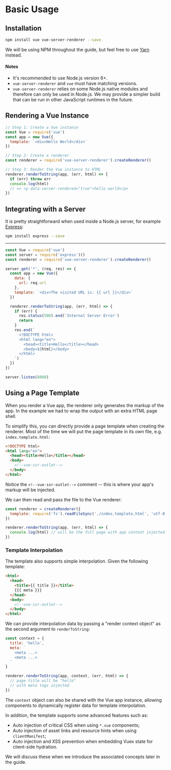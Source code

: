# Basic Usage

## Installation

``` bash
npm install vue vue-server-renderer --save
```

We will be using NPM throughout the guide, but feel free to use [Yarn](https://yarnpkg.com/en/) instead.

#### Notes

- It's recommended to use Node.js version 6+.
- `vue-server-renderer` and `vue` must have matching versions.
- `vue-server-renderer` relies on some Node.js native modules and therefore can only be used in Node.js. We may provide a simpler build that can be run in other JavaScript runtimes in the future.

## Rendering a Vue Instance

``` js
// Step 1: Create a Vue instance
const Vue = require('vue')
const app = new Vue({
  template: `<div>Hello World</div>`
})

// Step 2: Create a renderer
const renderer = require('vue-server-renderer').createRenderer()

// Step 3: Render the Vue instance to HTML
renderer.renderToString(app, (err, html) => {
  if (err) throw err
  console.log(html)
  // => <p data-server-rendered="true">hello world</p>
})
```

## Integrating with a Server

It is pretty straightforward when used inside a Node.js server, for example [Express](https://expressjs.com/):

``` bash
npm install express --save
```
---
``` js
const Vue = require('vue')
const server = require('express')()
const renderer = require('vue-server-renderer').createRenderer()

server.get('*', (req, res) => {
  const app = new Vue({
    data: {
      url: req.url
    },
    template: `<div>The visited URL is: {{ url }}</div>`
  })

  renderer.renderToString(app, (err, html) => {
    if (err) {
      res.status(500).end('Internal Server Error')
      return
    }
    res.end(`
      <!DOCTYPE html>
      <html lang="en">
        <head><title>Hello</title></head>
        <body>${html}</body>
      </html>
    `)
  })
})

server.listen(8080)
```

## Using a Page Template

When you render a Vue app, the renderer only generates the markup of the app. In the example we had to wrap the output with an extra HTML page shell.

To simplify this, you can directly provide a page template when creating the renderer. Most of the time we will put the page template in its own file, e.g. `index.template.html`:

``` html
<!DOCTYPE html>
<html lang="en">
  <head><title>Hello</title></head>
  <body>
    <!--vue-ssr-outlet-->
  </body>
</html>
```

Notice the `<!--vue-ssr-outlet-->` comment -- this is where your app's markup will be injected.

We can then read and pass the file to the Vue renderer:

``` js
const renderer = createRenderer({
  template: require('fs').readFileSync('./index.template.html', 'utf-8')
})

renderer.renderToString(app, (err, html) => {
  console.log(html) // will be the full page with app content injected.
})
```

### Template Interpolation

The template also supports simple interpolation. Given the following template:

``` html
<html>
  <head>
    <title>{{ title }}</title>
    {{{ meta }}}
  </head>
  <body>
    <!--vue-ssr-outlet-->
  </body>
</html>
```

We can provide interpolation data by passing a "render context object" as the second argument to `renderToString`:

``` js
const context = {
  title: 'hello',
  meta: `
    <meta ...>
    <meta ...>
  `
}

renderer.renderToString(app, context, (err, html) => {
  // page title will be "hello"
  // with meta tags injected
})
```

The `context` object can also be shared with the Vue app instance, allowing components to dynamically register data for template interpolation.

In addition, the template supports some advanced features such as:

- Auto injection of critical CSS when using `*.vue` components;
- Auto injection of asset links and resource hints when using `clientManifest`;
- Auto injection and XSS prevention when embedding Vuex state for client-side hydration.

We will discuss these when we introduce the associated concepts later in the guide.
